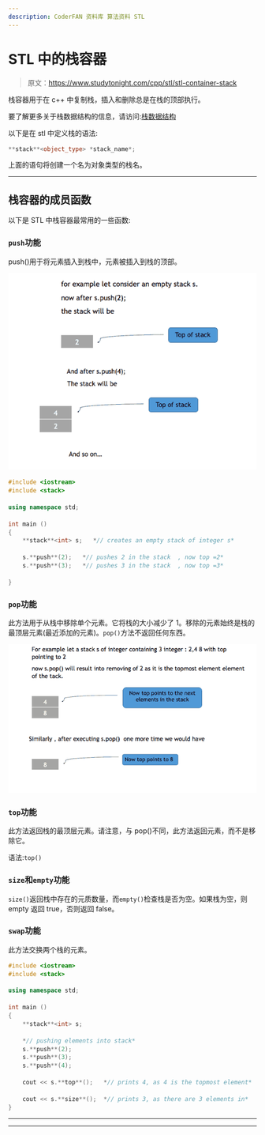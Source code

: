 ```yaml
---
description: CoderFAN 资料库 算法资料 STL
---
```


# STL 中的栈容器

> 原文：<https://www.studytonight.com/cpp/stl/stl-container-stack>

栈容器用于在 c++ 中复制栈，插入和删除总是在栈的顶部执行。

要了解更多关于栈数据结构的信息，请访问:[栈数据结构](/data-structures/stack-data-structure)

以下是在 stl 中定义栈的语法:

```cpp
**stack**<object_type> *stack_name*; 
```

上面的语句将创建一个名为对象类型的栈名。

* * *

## 栈容器的成员函数

以下是 STL 中栈容器最常用的一些函数:

### `push`功能

push()用于将元素插入到栈中，元素被插入到栈的顶部。

![Push method of Stacks](img/b842e4a64d8fc338211b8edac5c7061a.png)

```cpp
#include <iostream>      
#include <stack>

using namespace std;   

int main ()
{
    **stack**<int> s;   *// creates an empty stack of integer s* 

    s.**push**(2);   *// pushes 2 in the stack  , now top =2*
    s.**push**(3);   *// pushes 3 in the stack  , now top =3*

}
```

### `pop`功能

此方法用于从栈中移除单个元素。它将栈的大小减少了 1。移除的元素始终是栈的最顶层元素(最近添加的元素)。`pop()`方法不返回任何东西。

![Pop method of Stacks](img/1e2ee115b5c92cb4b0c961d224cda0bd.png)

### `top`功能

此方法返回栈的最顶层元素。请注意，与 pop()不同，此方法返回元素，而不是移除它。

语法:`top()`

### `size`和`empty`功能

`size()`返回栈中存在的元质数量，而`empty()`检查栈是否为空。如果栈为空，则 empty 返回 true，否则返回 false。

### `swap`功能

此方法交换两个栈的元素。

```cpp
#include <iostream>      
#include <stack>

using namespace std;  

int main ()
{
    **stack**<int> s; 

    *// pushing elements into stack*
    s.**push**(2);   
    s.**push**(3);   
    s.**push**(4);   

    cout << s.**top**();   *// prints 4, as 4 is the topmost element* 

    cout << s.**size**();  *// prints 3, as there are 3 elements in* 
} 
```

* * *

* * *
